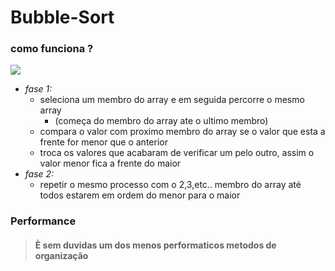 # Bubble-Sort

### como funciona ?

<img src="https://atomiclotus.net/wp-content/uploads/2020/03/bubble-sort.png">

- _fase 1:_
  - seleciona um membro do array e em seguida percorre o mesmo array
    - (começa do membro do array ate o ultimo membro)
  - compara o valor com proximo membro do array se o valor que esta a frente for menor que o anterior
  - troca os valores que acabaram de verificar um pelo outro, assim o valor menor fica a frente do maior
- _fase 2:_
  - repetir o mesmo processo com o 2,3,etc.. membro do array até todos estarem em ordem do menor para o maior

### Performance

> #### È sem duvidas um dos menos performaticos metodos de organização
